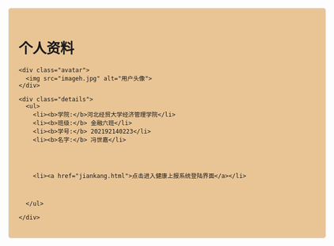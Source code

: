 
<html lang="en">
<head>
  <meta charset="UTF-8">
  <meta name="viewport" content="width=device-width, initial-scale=1.0">
  <title>学生信息</title>
 
</head>
 <style>
body {
  background: url('zh1.jpg') no-repeat center center fixed;
  background-size: cover;
}
.user-info {
  width: 600px;
  margin: 0 auto;
  padding: 20px;
  border-radius: 5px; 
  background: rgba(229, 184, 125, 0.8);
  border: 1px solid #ddd;
}

.header {
  text-align: center;
}

.avatar {
  text-align: center; 
}

.avatar img {
  width: 150px;
  border-radius: 50%;
}

.details {
  margin-top: 20px;
}

.details ul {
  list-style: none;
}

.details ul li {
  margin-bottom: 10px;
}
 </style>
<body>
  <div class="user-info">
    <div class="header">
      <h1>个人资料</h1>
    </div>
    
    <div class="avatar">
      <img src="imageh.jpg" alt="用户头像">
    </div>
    
    <div class="details">
      <ul>
        <li><b>学院:</b>河北经贸大学经济管理学院</li>
        <li><b>班级:</b> 金融六班</li>
        <li><b>学号:</b> 202192140223</li>
        <li><b>名字:</b> 冯世嘉</li>
      
        
        
        
        <li><a href="jiankang.html">点击进入健康上报系统登陆界面</a></li>
        
     
  
      </ul>
         
    </div>
  </div>
  
  
</body>
</html>
